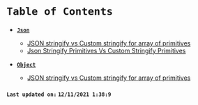 # `Table of Contents`

-   **[`Json`](/SUMMARY.md)**
    -   [JSON stringify vs Custom stringify for array of primitives](./docs/json/json-stringify-primitives-array-vs-custom-stringify-primitives-array.md)
    -   [Json Stringify Primitives Vs Custom Stringify Primitives](./docs/json/json-stringify-primitives-vs-custom-stringify-primitives.md)

-   **[`Object`](/SUMMARY.md)**
    -   [JSON stringify vs Custom stringify for array of primitives](./docs/object/json-stringify-primitives-array-vs-custom-stringify-primitives-array.md)

#### `Last updated on:` `12/11/2021 1:38:9`
